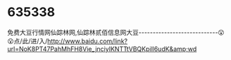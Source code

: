 # 635338
免费大豆行情网仙踪林网,仙踪林贰佰信息网大豆----------------------------😮😮点/此/进/入/http://www.baidu.com/link?url=NoK8PT47PahMhFH8Vie_jnciyIKNTTtVBQKpill6udK&amp;wd
